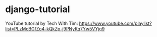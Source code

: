 # django-tutorial
YouTube tutorial by Tech With Tim: https://www.youtube.com/playlist?list=PLzMcBGfZo4-kQkZp-j9PNyKq7Yw5VYjq9
